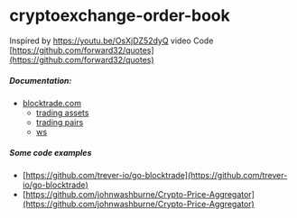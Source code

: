 # cryptoexchange-order-book
Inspired by https://youtu.be/OsXjDZ52dyQ video
Code [https://github.com/forward32/quotes](https://github.com/forward32/quotes)

##### Documentation:
- [blocktrade.com](https://trade.blocktrade.com/api_documentation#blocktrade-api)
    - [trading assets](https://trade.blocktrade.com/api_documentation#trading-assets)
    - [trading pairs](https://trade.blocktrade.com/api_documentation#trading-pairs)
    - [ws](https://trade.blocktrade.com/api_documentation#order-book--websockets-)

##### Some code examples
- [https://github.com/trever-io/go-blocktrade](https://github.com/trever-io/go-blocktrade)
- [https://github.com/johnwashburne/Crypto-Price-Aggregator](https://github.com/johnwashburne/Crypto-Price-Aggregator)